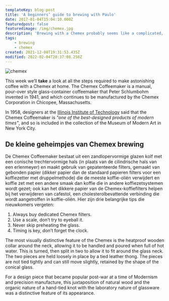 ```yaml
---
templateKey: blog-post
title: 'A beginners’ guide to brewing with Paulo'
date: 2017-01-04T15:04:10.000Z
featuredpost: false
featuredimage: /img/chemex.jpg
description: 'Brewing with a Chemex probably seems like a complicated, time-consuming ordeal, but once you get used to the process, it becomes a soothing ritual that''s worth the effort every time.'
tags:
    - brewing
    - chemex
created: 2021-12-08T19:31:53.435Z
modified: 2022-02-04T20:37:08.258Z
---
```

![chemex](/img/chemex.jpg)

This week we’ll **take** a look at all the steps required to make astonishing coffee with a Chemex at home. The Chemex Coffeemaker is a manual, pour-over style glass-container coffeemaker that Peter Schlumbohm invented in 1941, and which continues to be manufactured by the Chemex Corporation in Chicopee, Massachusetts.

In 1958, designers at the [Illinois Institute of Technology](https://www.spacefarm.digital) said that the Chemex Coffeemaker is _"one of the best-designed products of modern times"_, and so is included in the collection of the Museum of Modern Art in New York City.

## De kleine geheimpjes van Chemex brewing

De Chemex Coffeemaker bestaat uit een zandlopervormige glazen kolf met een conische trechtervormige hals (in plaats van de cilindrische hals van een erlenmeyer) en maakt gebruik van gepatenteerde filters, gemaakt van gebonden papier (dikker papier dan de standaard papieren filters voor een koffiezetter met druppelmethode) die de meeste koffie-oliën verwijdert en koffie zet met een andere smaak dan koffie die in andere koffiezetsystemen wordt gezet; ook kan het dikkere papier van de Chemex-koffiefilters helpen bij het verwijderen van cafestol, een cholesterolbevattende verbinding die wordt aangetroffen in koffie-oliën. Hier zijn drie belangrijke tips die nieuwkomers vergeten:

1. Always buy dedicated Chemex filters.
2. Use a scale, don’t try to eyeball it.
3. Never skip preheating the glass.
4. Timing is key, don’t forget the clock.

The most visually distinctive feature of the Chemex is the heatproof wooden collar around the neck, allowing it to be handled and poured when full of hot water. This is turned, then split in two to allow it to fit around the glass neck. The two pieces are held loosely in place by a tied leather thong. The pieces are not tied tightly and can still move slightly, retained by the shape of the conical glass.

For a design piece that became popular post-war at a time of Modernism and precision manufacture, this juxtaposition of natural wood and the organic nature of a hand-tied knot with the laboratory nature of glassware was a distinctive feature of its appearance.
